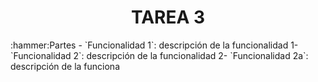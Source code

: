 <h1 align="center"> TAREA 3 </h1>
:hammer:Partes
- `Funcionalidad 1`: descripción de la funcionalidad 1- `Funcionalidad 2`: descripción de la funcionalidad 2- `Funcionalidad 2a`: descripción de la funciona
